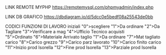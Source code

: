 LINK REMOTE MYPHP
https://remotemysql.com/phpmyadmin/index.php

LINK DB GRAFICO
https://dbdiagram.io/d/5dcc0e5bedf08a25543de0bb

CODICI FUNZIONI DI LAVORO
iniziali
      "0">scegliere
      "1">Da ordinare
      "2">Da Tagliare
      "3">Verificare a mag
      "4">Ufficio Tecnico
acquisti      
      "5">Ordinato
      "6">Materiale Arrivato
taglio
      "1">Da ordinare
      "7">Mat tagliato
carico
      "8">Carico grezzo
      "9">Carico parz lavorato
      "10">Carico finito
carico
      "11">Inizio prod Isorella
      "12">Fine prod Isorella
      "13">Parziale prod Isorella
